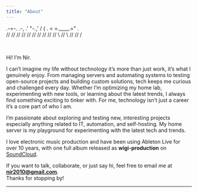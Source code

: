 ```yaml
---
title: "About"
---
```

  _.-=-._     .-, 
.'       "-.,' /
(          .  <
=.____.="  .\
//      //
//      //
//      //
//      //
//      //
\    //
\  //
\//
/



<br>

Hi! I’m Nir.

I can’t imagine my life without technology it’s more than just work, it’s what I genuinely enjoy. From managing servers and automating systems to testing open-source projects and building custom solutions, tech keeps me curious and challenged every day. Whether I’m optimizing my home lab, experimenting with new tools, or learning about the latest trends, I always find something exciting to tinker with. For me, technology isn’t just a career it’s a core part of who I am.

I’m passionate about exploring and testing new, interesting projects especially anything related to IT, automation, and self-hosting. My home server is my playground for experimenting with the latest tech and trends.


I love electronic music production and have been using Ableton Live for over 10 years, with one full album released as **wigi-production** on [SoundCloud](https://on.soundcloud.com/Wi4k6tOD2m92vjBsag).


If you want to talk, collaborate, or just say hi, feel free to email me at **nir2010@gmail.com**.  
Thanks for stopping by!



---

